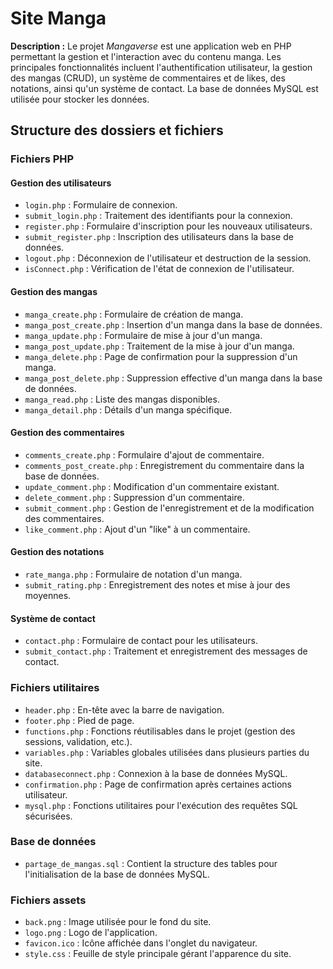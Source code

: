 # Site Manga

**Description :**
Le projet *Mangaverse* est une application web en PHP permettant la gestion et l'interaction avec du contenu manga. Les principales fonctionnalités incluent l'authentification utilisateur, la gestion des mangas (CRUD), un système de commentaires et de likes, des notations, ainsi qu'un système de contact. La base de données MySQL est utilisée pour stocker les données.

## Structure des dossiers et fichiers

### Fichiers PHP

#### Gestion des utilisateurs
- `login.php` : Formulaire de connexion.
- `submit_login.php` : Traitement des identifiants pour la connexion.
- `register.php` : Formulaire d'inscription pour les nouveaux utilisateurs.
- `submit_register.php` : Inscription des utilisateurs dans la base de données.
- `logout.php` : Déconnexion de l'utilisateur et destruction de la session.
- `isConnect.php` : Vérification de l'état de connexion de l'utilisateur.

#### Gestion des mangas
- `manga_create.php` : Formulaire de création de manga.
- `manga_post_create.php` : Insertion d'un manga dans la base de données.
- `manga_update.php` : Formulaire de mise à jour d'un manga.
- `manga_post_update.php` : Traitement de la mise à jour d'un manga.
- `manga_delete.php` : Page de confirmation pour la suppression d'un manga.
- `manga_post_delete.php` : Suppression effective d'un manga dans la base de données.
- `manga_read.php` : Liste des mangas disponibles.
- `manga_detail.php` : Détails d'un manga spécifique.

#### Gestion des commentaires
- `comments_create.php` : Formulaire d'ajout de commentaire.
- `comments_post_create.php` : Enregistrement du commentaire dans la base de données.
- `update_comment.php` : Modification d'un commentaire existant.
- `delete_comment.php` : Suppression d'un commentaire.
- `submit_comment.php` : Gestion de l'enregistrement et de la modification des commentaires.
- `like_comment.php` : Ajout d'un "like" à un commentaire.

#### Gestion des notations
- `rate_manga.php` : Formulaire de notation d'un manga.
- `submit_rating.php` : Enregistrement des notes et mise à jour des moyennes.

#### Système de contact
- `contact.php` : Formulaire de contact pour les utilisateurs.
- `submit_contact.php` : Traitement et enregistrement des messages de contact.

### Fichiers utilitaires
- `header.php` : En-tête avec la barre de navigation.
- `footer.php` : Pied de page.
- `functions.php` : Fonctions réutilisables dans le projet (gestion des sessions, validation, etc.).
- `variables.php` : Variables globales utilisées dans plusieurs parties du site.
- `databaseconnect.php` : Connexion à la base de données MySQL.
- `confirmation.php` : Page de confirmation après certaines actions utilisateur.
- `mysql.php` : Fonctions utilitaires pour l'exécution des requêtes SQL sécurisées.

### Base de données
- `partage_de_mangas.sql` : Contient la structure des tables pour l'initialisation de la base de données MySQL.


### Fichiers assets
- `back.png` : Image utilisée pour le fond du site.
- `logo.png` : Logo de l'application.
- `favicon.ico` : Icône affichée dans l'onglet du navigateur.
- `style.css` : Feuille de style principale gérant l'apparence du site.
